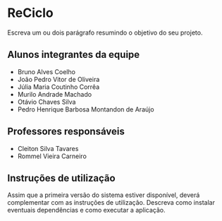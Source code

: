 # ReCiclo

Escreva um ou dois parágrafo resumindo o objetivo do seu projeto.

## Alunos integrantes da equipe

* Bruno Alves Coelho
* João Pedro Vitor de Oliveira
* Júlia Maria Coutinho Corrêa
* Murilo Andrade Machado
* Otávio Chaves Silva
* Pedro Henrique Barbosa Montandon de Araújo

## Professores responsáveis

* Cleiton Silva Tavares
* Rommel Vieira Carneiro

## Instruções de utilização

Assim que a primeira versão do sistema estiver disponível, deverá complementar com as instruções de utilização. Descreva como instalar eventuais dependências e como executar a aplicação.
